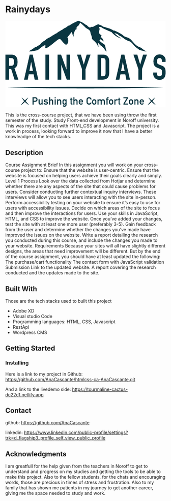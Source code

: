 
# Rainydays 

![Alt text](<images/RainyDays_Logo white.png>)

This is the cross-course project, that we have been using throw the first semester of the study. Study Front-end development in Noroff university. This was my first contact with HTML,CSS and Javascript. The project is a work in process, looking forward to improve it now that I have a better knowleadge of the tech stacks. 

## Description

Course Assignment
Brief
In this assignment you will work on your cross-course project to:
Ensure that the website is user-centric.
Ensure that the website is focused on helping users achieve their goals clearly and simply.
Level 1 Process
Look over the data collected from Hotjar and determine whether there are any aspects of the site that could cause problems for users. Consider conducting further contextual inquiry interviews. These interviews will allow you to see users interacting with the site in-person.
Perform accessibility testing on your website to ensure it’s easy to use for users with accessibility issues.
Decide on which areas of the site to focus and then improve the interactions for users.
Use your skills in JavaScript, HTML, and CSS to improve the website.
Once you’ve added your changes, test the site with at least one more user (preferably 3-5). Gain feedback from the user and determine whether the changes you’ve made have improved the issues on the website.
Write a report detailing the research you conducted during this course, and include the changes you made to your website.
Requirements
Because your sites will all have slightly different designs, the areas that need improvement will be different. But by the end of the course assignment, you should have at least updated the following:
The purchase/cart functionality
The contact form with JavaScript validation
Submission
Link to the updated website.
A report covering the research conducted and the updates made to the site.

## Built With

Those are the tech stacks used to built this project 

- Adobe XD
- Visual studio Code
- Programming languages: HTML, CSS, Javascript
- RestApi
- Wordpress CMS

## Getting Started


### Installing


Here is a link to my project in Github: https://github.com/AnaCascante/htmlcss-ca-AnaCascante.git 


And a link to the livedemo side: https://tourmaline-cactus-dc22c1.netlify.app


## Contact

github: https://github.com/AnaCascante

linkedin: https://www.linkedin.com/public-profile/settings?trk=d_flagship3_profile_self_view_public_profile


## Acknowledgments

I am greatfull for the help given from the teachers in Noroff to get to understand and progress on my studies and getting the tools to be able to make this project. Also to the fellow students, for the chats and encouraging words, those are precious in times of stress and frustration. Also to my family that has shown me patients in my journey to get another career, giving me the space needed to study and work.




